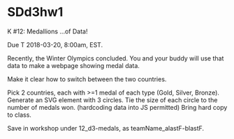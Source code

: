 # SDd3hw1
K #12: Medallions ...of Data!

Due T 2018-03-20, 8:00am, EST.


Recently, the Winter Olympics concluded. You and your buddy will use that data to make a webpage showing medal data.


Make it clear how to switch between the two countries.


Pick 2 countries, each with >=1 medal of each type (Gold, Silver, Bronze).
Generate an SVG element with 3 circles.
Tie the size of each circle to the number of medals won. (hardcoding data into JS permitted)
Bring hard copy to class.

Save in workshop under 12_d3-medals, as teamName_alastF-blastF.



